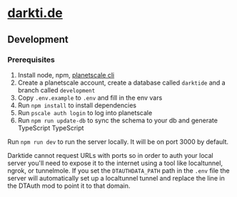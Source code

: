 # [darkti.de](https://darkti.de/)

## Development

### Prerequisites

1. Install node, npm, [planetscale cli](https://planetscale.com/features/cli)
2. Create a planetscale account, create a database called `darktide` and a branch called `development`
3. Copy `.env.example` to `.env` and fill in the env vars
4. Run `npm install` to install dependencies
5. Run `pscale auth login` to log into planetscale
6. Run `npm run update-db` to sync the schema to your db and generate TypeScript TypeScript

Run `npm run dev` to run the server locally. It will be on port 3000 by default.

Darktide cannot request URLs with ports so in order to auth your local server you'll need to expose it to the internet using a tool like localtunnel, ngrok, or tunnelmole. If you set the `DTAUTHDATA_PATH` path in the `.env` file the server will automatically set up a localtunnel tunnel and replace the line in the DTAuth mod to point it to that domain.
